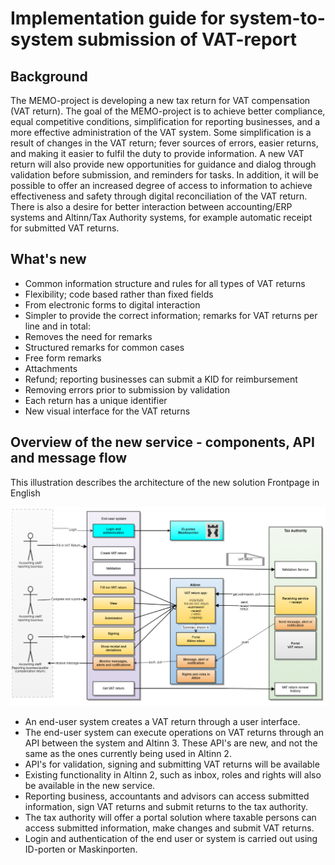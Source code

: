 # Implementation guide for system-to-system submission of VAT-report

## Background
The MEMO-project is developing a new tax return for VAT compensation (VAT return). The goal of the MEMO-project is to achieve better compliance, equal competitive conditions, simplification for reporting businesses, and a more effective administration of the VAT system.
Some simplification is a result of changes in the VAT return; fever sources of errors, easier returns, and making it easier to fulfil the duty to provide information.
A new VAT return will also provide new opportunities for guidance and dialog through validation before submission, and reminders for tasks. In addition, it will be possible to offer an increased degree of access to information to achieve effectiveness and safety through digital reconciliation of the VAT return. There is also a desire for better interaction between accounting/ERP systems and Altinn/Tax Authority systems, for example automatic receipt for submitted VAT returns.

## What's new
-	Common information structure and rules for all types of VAT returns
-	Flexibility; code based rather than fixed fields
  -	From electronic forms to digital interaction
-	Simpler to provide the correct information; remarks for VAT returns per line and in total:
  -	Removes the need for remarks
  -	Structured remarks for common cases
  -	Free form remarks
  - Attachments
-	Refund; reporting businesses can submit a KID for reimbursement
-	Removing errors prior to submission by validation
-	Each return has a unique identifier
-	New visual interface for the VAT returns

## Overview of the new service - components, API and message flow 
This illustration describes the architecture of the new solution
Frontpage in English

![VAT_return_overview.png](VAT_return_overview.png)


-	An end-user system creates a VAT return through a user interface.
-	The end-user system can execute operations on VAT returns through an API between the system and Altinn 3. These API's are new, and not the same as the ones currently being used in Altinn 2.
-	API's for validation, signing and submitting VAT returns will be available
-	Existing functionality in Altinn 2, such as inbox, roles and rights will also be available in the new service.
-	Reporting business, accountants and advisors can access submitted information, sign VAT returns and submit returns to the tax authority.
-	The tax authority will offer a portal solution where taxable persons can access submitted information, make changes and submit VAT returns.
-	Login and authentication of the end user or system is carried out using ID-porten or Maskinporten.
